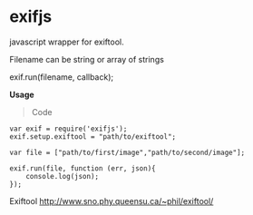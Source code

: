 exifjs
=========

javascript wrapper for exiftool.


Filename can be string or array of strings

exif.run(filename, callback);

**Usage**
>Code

	var exif = require('exifjs');
	exif.setup.exiftool = "path/to/exiftool";

	var file = ["path/to/first/image","path/to/second/image"];

	exif.run(file, function (err, json){
		console.log(json);
	});



Exiftool
http://www.sno.phy.queensu.ca/~phil/exiftool/